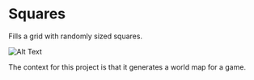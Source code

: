 # Squares
Fills a grid with randomly sized squares.

![Alt Text](https://giphy.com/gifs/FJiqt33bspDhiIYhZZ)

The context for this project is that it generates a world map for a game. 
